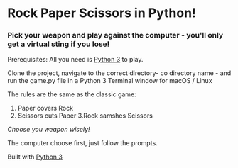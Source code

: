 # Rock Paper Scissors in Python!

### Pick your weapon and play against the computer - you'll only get a virtual sting if you lose!

Prerequisites: All you need is [Python 3](https://www.python.org/) to play.

Clone the project, navigate to the correct directory- co directory name - and run the game.py file in a Python 3 Terminal window for macOS / Linux

The rules are the same as the classic game:
1. Paper covers Rock
2. Scissors cuts Paper 3.Rock samshes Scissors

*Choose you weapon wisely!*

The computer choose first, just follow the prompts.

Built with [Python 3](https://www.python.org/)